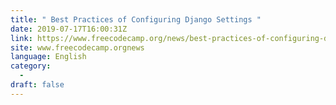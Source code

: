 ```yaml
---
title: " Best Practices of Configuring Django Settings "
date: 2019-07-17T16:00:31Z
link: https://www.freecodecamp.org/news/best-practices-of-configuring-django-settings/?utm_medium=RSS&utm_source=news.12bit.vn
site: www.freecodecamp.orgnews
language: English
category:
  -   
draft: false
---
```

